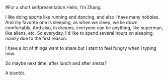 #For a short selfpresentation
Hello, I'm Zhang.

I like doing sports like running and dancing, and also I have many hobbies.
And my favorite one is sleeping, as when we sleep, we lie down comfortably. 
And also, in dreams, everyone can be anything, like superman, like aliens, etc.
So everyday, I'd like to spend several hours on sleeping, mainly due to the first reason.

I have a lot of things want to share but I start to feel fungry when I typing now.

So maybe next time, after lunch and after siesta?

A bientôt.
